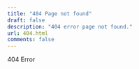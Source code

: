 ```yaml
---
title: "404 Page not found"
draft: false
description: "404 error page not found."
url: 404.html
comments: false
---
```


404 Error

